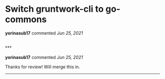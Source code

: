 # Switch gruntwork-cli to go-commons

**yorinasub17** commented *Jun 25, 2021*


<br />
***


**yorinasub17** commented *Jun 25, 2021*

Thanks for review! Will merge this in.
***

